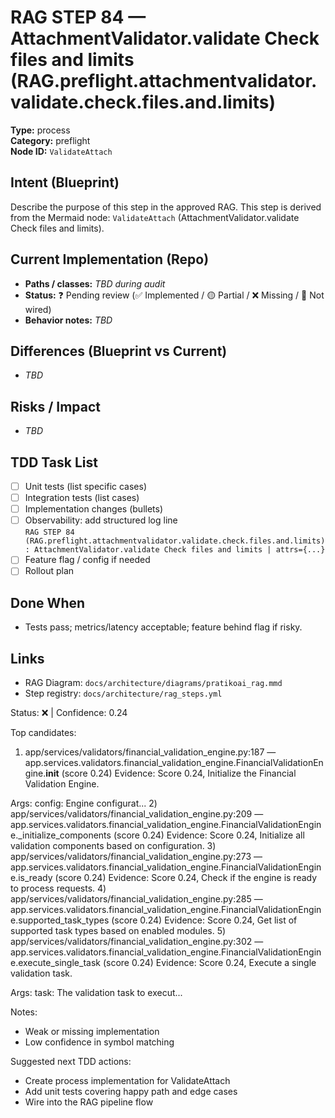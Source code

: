 # RAG STEP 84 — AttachmentValidator.validate Check files and limits (RAG.preflight.attachmentvalidator.validate.check.files.and.limits)

**Type:** process  
**Category:** preflight  
**Node ID:** `ValidateAttach`

## Intent (Blueprint)
Describe the purpose of this step in the approved RAG. This step is derived from the Mermaid node: `ValidateAttach` (AttachmentValidator.validate Check files and limits).

## Current Implementation (Repo)
- **Paths / classes:** _TBD during audit_
- **Status:** ❓ Pending review (✅ Implemented / 🟡 Partial / ❌ Missing / 🔌 Not wired)
- **Behavior notes:** _TBD_

## Differences (Blueprint vs Current)
- _TBD_

## Risks / Impact
- _TBD_

## TDD Task List
- [ ] Unit tests (list specific cases)
- [ ] Integration tests (list cases)
- [ ] Implementation changes (bullets)
- [ ] Observability: add structured log line  
  `RAG STEP 84 (RAG.preflight.attachmentvalidator.validate.check.files.and.limits): AttachmentValidator.validate Check files and limits | attrs={...}`
- [ ] Feature flag / config if needed
- [ ] Rollout plan

## Done When
- Tests pass; metrics/latency acceptable; feature behind flag if risky.

## Links
- RAG Diagram: `docs/architecture/diagrams/pratikoai_rag.mmd`
- Step registry: `docs/architecture/rag_steps.yml`


<!-- AUTO-AUDIT:BEGIN -->
Status: ❌  |  Confidence: 0.24

Top candidates:
1) app/services/validators/financial_validation_engine.py:187 — app.services.validators.financial_validation_engine.FinancialValidationEngine.__init__ (score 0.24)
   Evidence: Score 0.24, Initialize the Financial Validation Engine.

Args:
    config: Engine configurat...
2) app/services/validators/financial_validation_engine.py:209 — app.services.validators.financial_validation_engine.FinancialValidationEngine._initialize_components (score 0.24)
   Evidence: Score 0.24, Initialize all validation components based on configuration.
3) app/services/validators/financial_validation_engine.py:273 — app.services.validators.financial_validation_engine.FinancialValidationEngine.is_ready (score 0.24)
   Evidence: Score 0.24, Check if the engine is ready to process requests.
4) app/services/validators/financial_validation_engine.py:285 — app.services.validators.financial_validation_engine.FinancialValidationEngine.supported_task_types (score 0.24)
   Evidence: Score 0.24, Get list of supported task types based on enabled modules.
5) app/services/validators/financial_validation_engine.py:302 — app.services.validators.financial_validation_engine.FinancialValidationEngine.execute_single_task (score 0.24)
   Evidence: Score 0.24, Execute a single validation task.

Args:
    task: The validation task to execut...

Notes:
- Weak or missing implementation
- Low confidence in symbol matching

Suggested next TDD actions:
- Create process implementation for ValidateAttach
- Add unit tests covering happy path and edge cases
- Wire into the RAG pipeline flow
<!-- AUTO-AUDIT:END -->